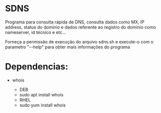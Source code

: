 # SDNS
Programa para consulta rápida de DNS, consulta dados como MX, IP address, status do dominio e dados referente ao registro do dominio como nameserver, id técnico e etc...


Forneça  a permissão de execução do arquivo sdns.sh e execute-o com o parametro "--help" para obter mais informações do programa


# Dependencias:
- whois 
  
   - DEB
   * sudo apt install whois
   
   - RHEL
   * sudo yum install whois
